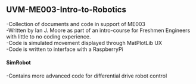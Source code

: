 ## UVM-ME003-Intro-to-Robotics
-Collection of documents and code in support of ME003<br>
-Written by Ian J. Moore as part of an intro-course for Freshmen Engineers with little to no coding experience.<br>
-Code is simulated movement displayed through MatPlotLib UX<br>
-Code is written to interface with a RaspberryPi<br>

#### SimRobot 
-Contains more advanced code for differential drive robot control <br>
